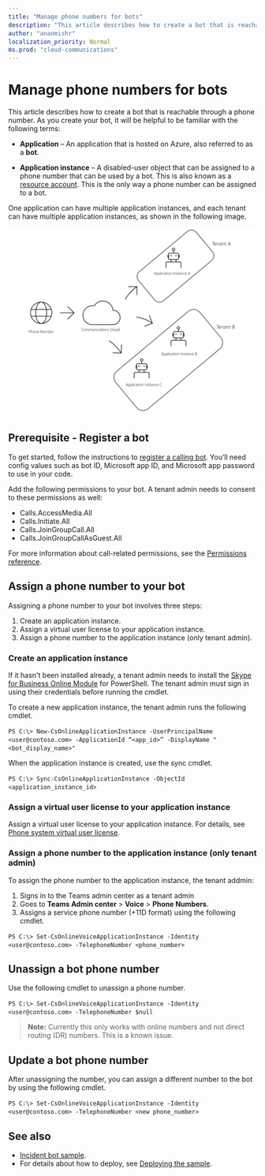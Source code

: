 ```yaml
---
title: "Manage phone numbers for bots"
description: "This article describes how to create a bot that is reachable through a phone number."
author: "ananmishr"
localization_priority: Normal
ms.prod: "cloud-communications"
---
```


# Manage phone numbers for bots 

This article describes how to create a bot that is reachable through a phone number. As you create your bot, it will be helpful to be familiar with the following terms:

- **Application** – An application that is hosted on Azure, also referred to as a **bot**.

- **Application instance** – A disabled-user object that can be assigned to a phone number that can be used by a bot. This is also known as a [resource account](https://docs.microsoft.com/microsoftteams/manage-resource-accounts). This is the only way a phone number can be assigned to a bot.

One application can have multiple application instances, and each tenant can have multiple application instances, as shown in the following image.

![Image showing a phone number with tenants with one or more application instances](images/communications-app-tenant.PNG)

## Prerequisite - Register a bot
To get started, follow the instructions to [register a calling bot](https://microsoftgraph.github.io/microsoft-graph-comms-samples/docs/articles/calls/register-calling-bot.html). You’ll need config values such as bot ID, Microsoft app ID, and Microsoft app password to use in your code.

Add the following permissions to your bot. A tenant admin needs to consent to these permissions as well:

- Calls.AccessMedia.All
- Calls.Initiate.All
- Calls.JoinGroupCall.All
- Calls.JoinGroupCallAsGuest.All

For more information about call-related permissions, see the [Permissions reference](permissions-reference.md#calls-permissions).


## Assign a phone number to your bot

Assigning a phone number to your bot involves three steps:

1.	Create an application instance.
2.	Assign a virtual user license to your application instance.
3.	Assign a phone number to the application instance (only tenant admin).

### Create an application instance

If it hasn't been installed already, a tenant admin needs to install the [Skype for Business Online Module](https://www.microsoft.com/download/details.aspx?id=39366) for PowerShell. The tenant admin must sign in using their credentials before running the cmdlet.

To create a new application instance, the tenant admin runs the following cmdlet.

`PS C:\> New-CsOnlineApplicationInstance -UserPrincipalName <user@contoso.com> -ApplicationId “<app_id>” -DisplayName "<bot_display_name>"`

When the application instance is created, use the sync cmdlet.

`PS C:\> Sync-CsOnlineApplicationInstance -ObjectId <application_instance_id>`

### Assign a virtual user license to your application instance

Assign a virtual user license to your application instance. For details, see [Phone system virtual user license](https://docs.microsoft.com/microsoftteams/teams-add-on-licensing/virtual-user).

### Assign a phone number to the application instance (only tenant admin)

To assign the phone number to the application instance, the tenant addmin:

1. Signs in to the Teams admin center as a tenant admin
2. Goes to **Teams Admin center** > **Voice** > **Phone Numbers**.
3. Assigns a service phone number (+11D format) using the following cmdlet.

  `PS C:\> Set-CsOnlineVoiceApplicationInstance -Identity <user@contoso.com> -TelephoneNumber <phone_number>`

## Unassign a bot phone number

Use the following cmdlet to unassign a phone number.

`PS C:\> Set-CsOnlineVoiceApplicationInstance -Identity <user@contoso.com> -TelephoneNumber $null`

>**Note:** Currently this only works with online numbers and not direct routing (DR) numbers. This is a known issue.

## Update a bot phone number

After unassigning the number, you can assign a different number to the bot by using the following cmdlet.

`PS C:\> Set-CsOnlineVoiceApplicationInstance -Identity <user@contoso.com> -TelephoneNumber <new phone_number>`

## See also

- [Incident bot sample](https://github.com/microsoftgraph/microsoft-graph-comms-samples/tree/master/Samples/BetaSamples/RemoteMediaSamples/IncidentBot). 
 - For details about how to deploy, see [Deploying the sample](https://github.com/microsoftgraph/microsoft-graph-comms-samples/blob/master/Samples/BetaSamples/RemoteMediaSamples/README.md#deploying-the-sample).

